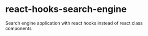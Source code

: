 # react-hooks-search-engine
Search engine application with react hooks instead of react class components
